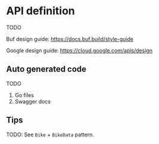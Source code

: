 # API definition

TODO


Buf design guide:
https://docs.buf.build/style-guide

Google design guide:
https://cloud.google.com/apis/design

## Auto generated code

TODO

1. Go files
2. Swagger docs

## Tips

TODO: See `Bike` + `BikeData` pattern.
